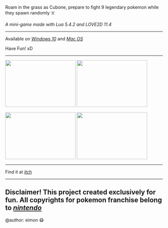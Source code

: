 Roam in the grass as Cubone, prepare to fight 9 legendary pokemon while they spawn randomly :skull_and_crossbones:

_A mini-game made with Lua 5.4.2 and LOVE2D 11.4_

--------------------------------------------------------------------

Available on _[Windows 10](https://github.com/eimon96/Cubone/releases/download/v1.00/cubone_win32.zip)_ and _[Mac OS](https://github.com/eimon96/Cubone/releases/download/v1.00/cubone_macosx.zip)_

Have Fun! xD

--------------------------------------------------------------------

<img src="https://i.imgur.com/WNRlUM1.png" width="225" height="150"> <img src="https://i.imgur.com/GcaiXLj.png" width="225" height="150"> 

<img src="https://i.imgur.com/mUSKu6F.png" width="225" height="150"> <img src="https://i.imgur.com/PfhMITc.png" width="225" height="150">

--------------------------------------------------------------------

Find it at _[itch](https://eimon.itch.io/cubone)_

--------------------------------------------------------------------

## Disclaimer! This project created exclusively for fun. All copyrights for pokemon franchise belong to _[nintendo](https://www.nintendo.com/)_

@author: eimon 😷
